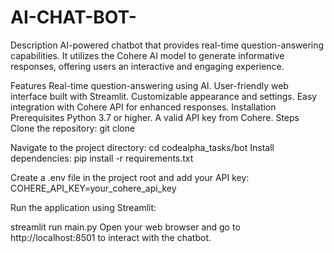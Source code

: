 # AI-CHAT-BOT-
Description
 AI-powered chatbot that provides real-time question-answering capabilities. It utilizes the Cohere AI model to generate informative responses, offering users an interactive and engaging experience.

Features
Real-time question-answering using AI.
User-friendly web interface built with Streamlit.
Customizable appearance and settings.
Easy integration with Cohere API for enhanced responses.
Installation
Prerequisites
Python 3.7 or higher.
A valid API key from Cohere.
Steps
Clone the repository:
git clone 

Navigate to the project directory: cd codealpha_tasks/bot Install dependencies: pip install -r requirements.txt

Create a .env file in the project root and add your API key: COHERE_API_KEY=your_cohere_api_key

Run the application using Streamlit:

streamlit run main.py Open your web browser and go to http://localhost:8501 to interact with the chatbot.
